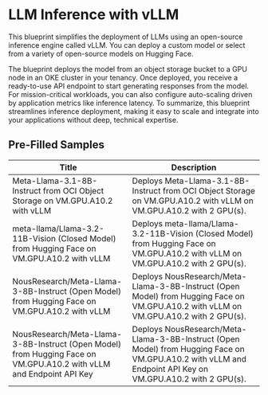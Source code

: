 # LLM Inference with vLLM

This blueprint simplifies the deployment of LLMs using an open-source inference engine called vLLM. You can deploy a custom model or select from a variety of open-source models on Hugging Face.

The blueprint deploys the model from an object storage bucket to a GPU node in an OKE cluster in your tenancy. Once deployed, you receive a ready-to-use API endpoint to start generating responses from the model. For mission-critical workloads, you can also configure auto-scaling driven by application metrics like inference latency. To summarize, this blueprint streamlines inference deployment, making it easy to scale and integrate into your applications without deep, technical expertise.

## Pre-Filled Samples
| Title | Description|
|--------------------------------------------------|--------------------------------------------------------------------------------------------------------|
|Meta-Llama-3.1-8B-Instruct from OCI Object Storage on VM.GPU.A10.2 with vLLM|Deploys Meta-Llama-3.1-8B-Instruct from OCI Object Storage on VM.GPU.A10.2 with vLLM on VM.GPU.A10.2 with 2 GPU(s).|
|meta-llama/Llama-3.2-11B-Vision (Closed Model) from Hugging Face on VM.GPU.A10.2 with vLLM|Deploys meta-llama/Llama-3.2-11B-Vision (Closed Model) from Hugging Face on VM.GPU.A10.2 with vLLM on VM.GPU.A10.2 with 2 GPU(s).|
|NousResearch/Meta-Llama-3-8B-Instruct (Open Model) from Hugging Face on VM.GPU.A10.2 with vLLM|Deploys NousResearch/Meta-Llama-3-8B-Instruct (Open Model) from Hugging Face on VM.GPU.A10.2 with vLLM on VM.GPU.A10.2 with 2 GPU(s).|
|NousResearch/Meta-Llama-3-8B-Instruct (Open Model) from Hugging Face on VM.GPU.A10.2 with vLLM and Endpoint API Key|Deploys NousResearch/Meta-Llama-3-8B-Instruct (Open Model) from Hugging Face on VM.GPU.A10.2 with vLLM and Endpoint API Key on VM.GPU.A10.2 with 2 GPU(s).|
